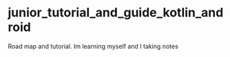 # junior_tutorial_and_guide_kotlin_android
 Road map and tutorial. Im learning myself and I taking notes
